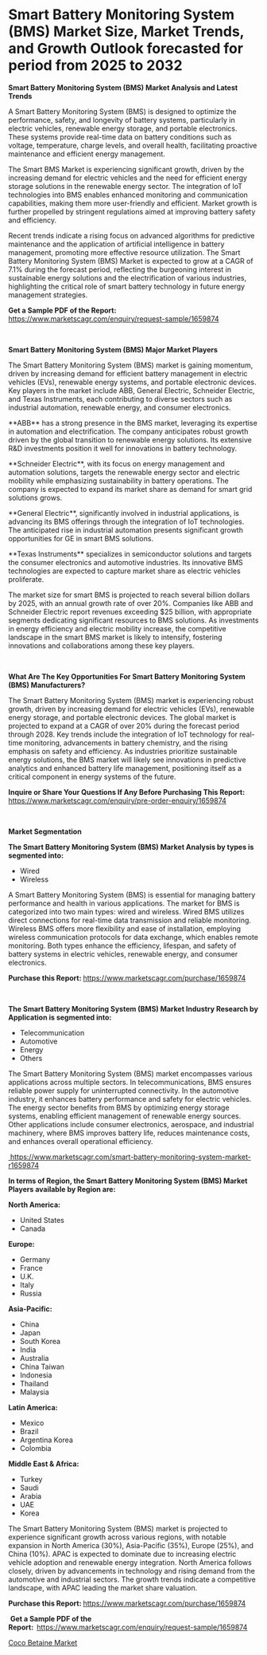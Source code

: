 <p><h1>Smart Battery Monitoring System (BMS) Market Size, Market Trends, and Growth Outlook forecasted for period from 2025 to 2032</h1></p><p><strong>Smart Battery Monitoring System (BMS) Market Analysis and Latest Trends</strong></p>
<p><p>A Smart Battery Monitoring System (BMS) is designed to optimize the performance, safety, and longevity of battery systems, particularly in electric vehicles, renewable energy storage, and portable electronics. These systems provide real-time data on battery conditions such as voltage, temperature, charge levels, and overall health, facilitating proactive maintenance and efficient energy management. </p><p>The Smart BMS Market is experiencing significant growth, driven by the increasing demand for electric vehicles and the need for efficient energy storage solutions in the renewable energy sector. The integration of IoT technologies into BMS enables enhanced monitoring and communication capabilities, making them more user-friendly and efficient. Market growth is further propelled by stringent regulations aimed at improving battery safety and efficiency. </p><p>Recent trends indicate a rising focus on advanced algorithms for predictive maintenance and the application of artificial intelligence in battery management, promoting more effective resource utilization. The Smart Battery Monitoring System (BMS) Market is expected to grow at a CAGR of 7.1% during the forecast period, reflecting the burgeoning interest in sustainable energy solutions and the electrification of various industries, highlighting the critical role of smart battery technology in future energy management strategies.</p></p>
<p><strong>Get a Sample PDF of the Report:&nbsp;</strong> <a href="https://www.marketscagr.com/enquiry/request-sample/1659874?utm_campaign=3440&utm_medium=2&utm_source=Github&utm_content=ia&utm_term=29032025&utm_id=smart-battery-monitoring-system-bms">https://www.marketscagr.com/enquiry/request-sample/1659874</a></p>
<p>&nbsp;</p>
<p><strong>Smart Battery Monitoring System (BMS) Major Market Players</strong></p>
<p><p>The Smart Battery Monitoring System (BMS) market is gaining momentum, driven by increasing demand for efficient battery management in electric vehicles (EVs), renewable energy systems, and portable electronic devices. Key players in the market include ABB, General Electric, Schneider Electric, and Texas Instruments, each contributing to diverse sectors such as industrial automation, renewable energy, and consumer electronics.</p><p>**ABB** has a strong presence in the BMS market, leveraging its expertise in automation and electrification. The company anticipates robust growth driven by the global transition to renewable energy solutions. Its extensive R&D investments position it well for innovations in battery technology.</p><p>**Schneider Electric**, with its focus on energy management and automation solutions, targets the renewable energy sector and electric mobility while emphasizing sustainability in battery operations. The company is expected to expand its market share as demand for smart grid solutions grows.</p><p>**General Electric**, significantly involved in industrial applications, is advancing its BMS offerings through the integration of IoT technologies. The anticipated rise in industrial automation presents significant growth opportunities for GE in smart BMS solutions.</p><p>**Texas Instruments** specializes in semiconductor solutions and targets the consumer electronics and automotive industries. Its innovative BMS technologies are expected to capture market share as electric vehicles proliferate.</p><p>The market size for smart BMS is projected to reach several billion dollars by 2025, with an annual growth rate of over 20%. Companies like ABB and Schneider Electric report revenues exceeding $25 billion, with appropriate segments dedicating significant resources to BMS solutions. As investments in energy efficiency and electric mobility increase, the competitive landscape in the smart BMS market is likely to intensify, fostering innovations and collaborations among these key players.</p></p>
<p>&nbsp;</p>
<p><strong>What Are The Key Opportunities For Smart Battery Monitoring System (BMS) Manufacturers?</strong></p>
<p><p>The Smart Battery Monitoring System (BMS) market is experiencing robust growth, driven by increasing demand for electric vehicles (EVs), renewable energy storage, and portable electronic devices. The global market is projected to expand at a CAGR of over 20% during the forecast period through 2028. Key trends include the integration of IoT technology for real-time monitoring, advancements in battery chemistry, and the rising emphasis on safety and efficiency. As industries prioritize sustainable energy solutions, the BMS market will likely see innovations in predictive analytics and enhanced battery life management, positioning itself as a critical component in energy systems of the future.</p></p>
<p><strong>Inquire or Share Your Questions If Any Before Purchasing This Report:</strong> <a href="https://www.marketscagr.com/enquiry/pre-order-enquiry/1659874?utm_campaign=3440&utm_medium=2&utm_source=Github&utm_content=ia&utm_term=29032025&utm_id=smart-battery-monitoring-system-bms">https://www.marketscagr.com/enquiry/pre-order-enquiry/1659874</a></p>
<p>&nbsp;</p>
<p><strong>Market Segmentation</strong></p>
<p><strong>The Smart Battery Monitoring System (BMS) Market Analysis by types is segmented into:</strong></p>
<p><ul><li>Wired</li><li>Wireless</li></ul></p>
<p><p>A Smart Battery Monitoring System (BMS) is essential for managing battery performance and health in various applications. The market for BMS is categorized into two main types: wired and wireless. Wired BMS utilizes direct connections for real-time data transmission and reliable monitoring. Wireless BMS offers more flexibility and ease of installation, employing wireless communication protocols for data exchange, which enables remote monitoring. Both types enhance the efficiency, lifespan, and safety of battery systems in electric vehicles, renewable energy, and consumer electronics.</p></p>
<p><strong>Purchase this Report:&nbsp;</strong><a href="https://www.marketscagr.com/purchase/1659874?utm_campaign=3440&utm_medium=2&utm_source=Github&utm_content=ia&utm_term=29032025&utm_id=smart-battery-monitoring-system-bms">https://www.marketscagr.com/purchase/1659874</a></p>
<p>&nbsp;</p>
<p><strong>The Smart Battery Monitoring System (BMS) Market Industry Research by Application is segmented into:</strong></p>
<p><ul><li>Telecommunication</li><li>Automotive</li><li>Energy</li><li>Others</li></ul></p>
<p><p>The Smart Battery Monitoring System (BMS) market encompasses various applications across multiple sectors. In telecommunications, BMS ensures reliable power supply for uninterrupted connectivity. In the automotive industry, it enhances battery performance and safety for electric vehicles. The energy sector benefits from BMS by optimizing energy storage systems, enabling efficient management of renewable energy sources. Other applications include consumer electronics, aerospace, and industrial machinery, where BMS improves battery life, reduces maintenance costs, and enhances overall operational efficiency.</p></p>
<p><a href="https://www.marketscagr.com/smart-battery-monitoring-system-market-r1659874?utm_campaign=3440&utm_medium=2&utm_source=Github&utm_content=ia&utm_term=29032025&utm_id=smart-battery-monitoring-system-bms">&nbsp;https://www.marketscagr.com/smart-battery-monitoring-system-market-r1659874</a></p>
<p><strong>In terms of Region, the Smart Battery Monitoring System (BMS) Market Players available by Region are:</strong></p>
<p>
    <p> <strong> North America: </strong>
        <ul>
            <li>United States</li>
            <li>Canada</li>
        </ul>
        </p> 
    <p> <strong> Europe: </strong>
        <ul>
            <li>Germany</li>
            <li>France</li>
            <li>U.K.</li>
            <li>Italy</li>
            <li>Russia</li>
        </ul>
        </p> 
    <p> <strong> Asia-Pacific: </strong>
        <ul>
            <li>China</li>
            <li>Japan</li>
            <li>South Korea</li>
            <li>India</li>
            <li>Australia</li>
            <li>China Taiwan</li>
            <li>Indonesia</li>
            <li>Thailand</li>
            <li>Malaysia</li>
        </ul>
        </p> 
    <p> <strong> Latin America: </strong>
        <ul>
            <li>Mexico</li>
            <li>Brazil</li>
            <li>Argentina Korea</li>
            <li>Colombia</li>
        </ul>
        </p> 
    <p> <strong> Middle East & Africa: </strong>
        <ul>
            <li>Turkey</li>
            <li>Saudi</li>
            <li>Arabia</li>
            <li>UAE</li>
            <li>Korea</li>
        </ul>
    </p>
    </p>
<p><p>The Smart Battery Monitoring System (BMS) market is projected to experience significant growth across various regions, with notable expansion in North America (30%), Asia-Pacific (35%), Europe (25%), and China (10%). APAC is expected to dominate due to increasing electric vehicle adoption and renewable energy integration. North America follows closely, driven by advancements in technology and rising demand from the automotive and industrial sectors. The growth trends indicate a competitive landscape, with APAC leading the market share valuation.</p></p>
<p><strong>Purchase this Report: </strong><a href="https://www.marketscagr.com/purchase/1659874?utm_campaign=3440&utm_medium=2&utm_source=Github&utm_content=ia&utm_term=29032025&utm_id=smart-battery-monitoring-system-bms">https://www.marketscagr.com/purchase/1659874</a></p>
<p>&nbsp;<strong>Get a Sample PDF of the Report:&nbsp;&nbsp;</strong><a href="https://www.marketscagr.com/enquiry/request-sample/1659874?utm_campaign=3440&utm_medium=2&utm_source=Github&utm_content=ia&utm_term=29032025&utm_id=smart-battery-monitoring-system-bms">https://www.marketscagr.com/enquiry/request-sample/1659874</a></p>
<p><strong></strong></p>
<p><p><a href="https://github.com/bufkamaiahi7/Market-Research-Report-List-1/blob/main/coco-betaine-market.md?utm_campaign=3440&utm_medium=2&utm_source=Github&utm_content=ia&utm_term=29032025&utm_id=smart-battery-monitoring-system-bms">Coco Betaine Market</a></p></p>